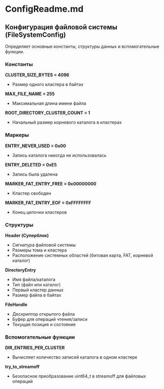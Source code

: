 # ConfigReadme.md

## Конфигурация файловой системы (FileSystemConfig)

Определяет основные константы, структуры данных и вспомогательные функции.

### Константы

**CLUSTER_SIZE_BYTES = 4096**

- Размер одного кластера в байтах

**MAX_FILE_NAME = 255**

- Максимальная длина имени файла

**ROOT_DIRECTORY_CLUSTER_COUNT = 1**

- Начальный размер корневого каталога в кластерах

### Маркеры

**ENTRY_NEVER_USED = 0x00**

- Запись каталога никогда не использовалась

**ENTRY_DELETED = 0xE5**

- Запись была удалена

**MARKER_FAT_ENTRY_FREE = 0x00000000**

- Кластер свободен

**MARKER_FAT_ENTRY_EOF = 0xFFFFFFFF**

- Конец цепочки кластеров

### Структуры

**Header (Суперблок)**

- Сигнатура файловой системы
- Размеры тома и кластера
- Расположение системных областей (битовая карта, FAT, корневой каталог)

**DirectoryEntry**

- Имя файла/каталога
- Тип (файл или каталог)
- Первый кластер данных
- Размер файла в байтах

**FileHandle**

- Дескриптор открытого файла
- Буфер для операций чтения/записи
- Текущая позиция и состояние

### Вспомогательные функции

**DIR_ENTRIES_PER_CLUSTER**

- Вычисляет количество записей каталога в одном кластере

**try_to_streamoff**

- Безопасное преобразование uint64_t в streamoff для файловых операций